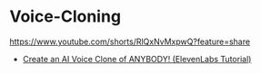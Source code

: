 # Voice-Cloning
https://www.youtube.com/shorts/RlQxNvMxpwQ?feature=share

- [Create an AI Voice Clone of ANYBODY! (ElevenLabs Tutorial)](https://youtu.be/U3TBytTDrfc)
